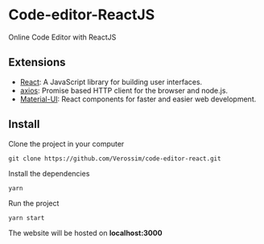 # Code-editor-ReactJS
Online Code Editor with ReactJS

## Extensions
- [React](https://pt-br.reactjs.org/): A JavaScript library for building user interfaces.
- [axios](https://github.com/axios/axios): Promise based HTTP client for the browser and node.js.
- [Material-UI](https://material-ui.com): React components for faster and easier web development.

## Install

Clone the project in your computer

```
git clone https://github.com/Verossim/code-editor-react.git
```

Install the dependencies

```
yarn
```

Run the project

```
yarn start
```

The website will be hosted on **localhost:3000**
